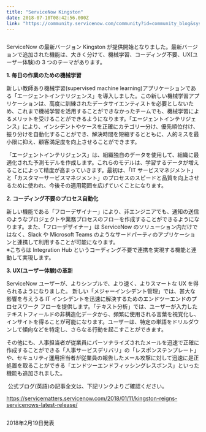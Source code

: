 ```yaml
---
title: "ServiceNow Kingston"
date: 2018-07-10T08:42:56.000Z
link: "https://community.servicenow.com/community?id=community_blog&sys_id=495a9304db131f00e0e80b55ca9619a1"
---
```

<div class="page" title="Page 1">
<div class="layoutArea">
<div class="column">
<p>ServiceNow の最新バージョン Kingston が提供開始となりました。最新バージョンで追加された機能は、大きく分けて、機械学習、コーディング不要、UX(ユーザー体験)の 3 つのテーマがあります。</p>
<p><strong>1. 毎日の作業のための機械学習</strong></p>
<p>新しい教師あり機械学習(supervised machine learning)アプリケーションである「エージェントインテリジェンス」を導入しました。この新しい機械学習アプリケーションは、高度に訓練されたデータサイエンティストを必要としないため、これまで機械学習を活用することができなかったチームでも、機械学習によるメリットを受けることができるようになります。「エージェントインテリジェンス」により、インシデントやケースを正確にカテゴリー分け、優先順位付け、振り分けを自動化することができ、解決時間を短縮するとともに、人的ミスを最小限に抑え、顧客満足度を向上させることができます。</p>
<p>「エージェントインテリジェンス」は、組織独自のデータを使用して、組織に最適化された予測モデルを作成します。これらのモデルは、学習するデータが増えることによって精度が高まっていきます。最初は、「IT サービスマネジメント」と「カスタマーサービスマネジメント」のプロセスのスピードと品質を向上させるために使われ、今後その適用範囲を広げていくことになります。</p>
<p><strong>2. コーディング不要のプロセス自動化</strong></p>
<p>新しい機能である「フローデザイナー」により、非エンジニアでも、通知の送信のようなブロジェクトや業務プロセスのフローを作成することができるようになります。また、「フローデザイナー」は ServiceNow のソリューション内だけではなく、Slack や Microsoft Teams のようなサードパーティのアプリケーションと連携して利用することが可能になります。<br /> ※こちらは Integration Hub というコーディング不要で連携を実現する機能と連動して実現します。</p>
<p><strong>3. UX(ユーザー体験)の革新</strong></p>
<p>ServiceNow ユーザーが、よりシンプルで、より速く、よりスマートな UX を得られるようになりました。 新しい「メジャーインシデント管理」では、甚大な影響を与えうる IT インシデントを迅速に解決するためのエンドツーエンドのプロセスワーク フローを提供します。「テキスト分析」では、ユーザーが入力したテキストフィールドの非構造化データから、頻繁に使用される言葉を視覚化し、インサイトを得ることが可能になります。ユーザーは、特定の単語をドリルダウンして傾向などを特定し、さらなる行動を起こすことができます。</p>
<p>その他にも、人事担当者が従業員にパーソナライズされたメールを迅速で正確に作成することができる「人事サービスデリバリ」の「レスポンステンプレート」や、セキュリティ運用担当者が従業員の報告したメール攻撃に対して迅速に是正処置を取ることができる「エンドツーエンドフィッシングレスポンス」といった機能も追加されました。</p>
</div>
</div>
<div class="layoutArea"> 公式ブログ(英語)の記事全文は、下記リンクよりご確認ください。</div>
</div>
<div class="page" title="Page 2">
<div class="layoutArea">
<div class="column">
<p><a href="https://servicematters.servicenow.com/2018/01/11/kingston-reigns-servicenows-latest-release/" rel="nofollow">https://servicematters.servicenow.com/2018/01/11/kingston-reigns-servicenows-latest-release/</a></p>
<div class="page" title="Page 1">
<div class="section">
<div class="layoutArea">
<div class="column">
<p>2018年2月19日発表</p>
</div>
</div>
</div>
</div>
</div>
</div>
</div>